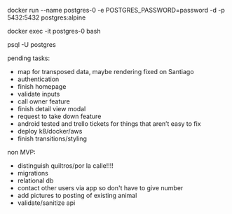 docker run --name postgres-0 -e POSTGRES_PASSWORD=password -d -p 5432:5432 postgres:alpine

docker exec -it postgres-0 bash

psql -U postgres

pending tasks:
- map for transposed data, maybe rendering fixed on Santiago
- authentication 
- finish homepage 
- validate inputs
- call owner feature
- finish detail view modal
- request to take down feature
- android tested and trello tickets for things that aren’t easy to fix
- deploy k8/docker/aws
- finish transitions/styling

non MVP:
- distinguish quiltros/por la calle!!!!
- migrations
- relational db
- contact other users via app so don't have to give number
- add pictures to posting of existing animal
- validate/sanitize api
